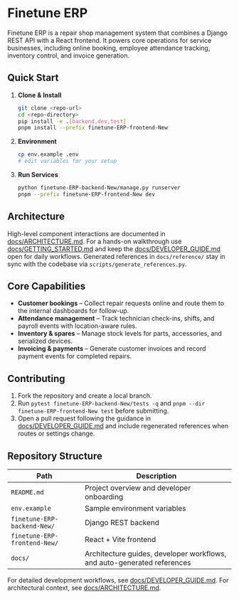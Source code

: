 # Finetune ERP

Finetune ERP is a repair shop management system that combines a Django REST API with a React frontend. It powers core operations for service businesses, including online booking, employee attendance tracking, inventory control, and invoice generation.

## Quick Start

1. **Clone & Install**
   ```bash
   git clone <repo-url>
   cd <repo-directory>
   pip install -e .[backend,dev,test]
   pnpm install --prefix finetune-ERP-frontend-New
   ```
2. **Environment**
   ```bash
   cp env.example .env
   # edit variables for your setup
   ```
3. **Run Services**
   ```bash
   python finetune-ERP-backend-New/manage.py runserver
   pnpm --prefix finetune-ERP-frontend-New dev
   ```

## Architecture

High-level component interactions are documented in [docs/ARCHITECTURE.md](docs/ARCHITECTURE.md). For a hands-on walkthrough use [docs/GETTING_STARTED.md](docs/GETTING_STARTED.md) and keep the [docs/DEVELOPER_GUIDE.md](docs/DEVELOPER_GUIDE.md) open for daily workflows. Generated references in `docs/reference/` stay in sync with the codebase via `scripts/generate_references.py`.

## Core Capabilities

- **Customer bookings** – Collect repair requests online and route them to the internal dashboards for follow-up.
- **Attendance management** – Track technician check-ins, shifts, and payroll events with location-aware rules.
- **Inventory & spares** – Manage stock levels for parts, accessories, and serialized devices.
- **Invoicing & payments** – Generate customer invoices and record payment events for completed repairs.

## Contributing

1. Fork the repository and create a local branch.
2. Run `pytest finetune-ERP-backend-New/tests -q` and `pnpm --dir finetune-ERP-frontend-New test` before submitting.
3. Open a pull request following the guidance in [docs/DEVELOPER_GUIDE.md](docs/DEVELOPER_GUIDE.md) and include regenerated references when routes or settings change.

## Repository Structure

| Path | Description |
| --- | --- |
| `README.md` | Project overview and developer onboarding |
| `env.example` | Sample environment variables |
| `finetune-ERP-backend-New/` | Django REST backend |
| `finetune-ERP-frontend-New/` | React + Vite frontend |
| `docs/` | Architecture guides, developer workflows, and auto-generated references |

For detailed development workflows, see [docs/DEVELOPER_GUIDE.md](docs/DEVELOPER_GUIDE.md). For architectural context, see [docs/ARCHITECTURE.md](docs/ARCHITECTURE.md).

